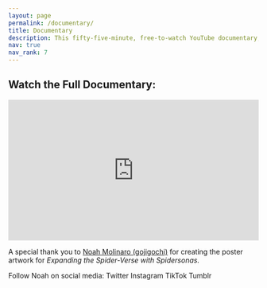 ```yaml
---
layout: page
permalink: /documentary/
title: Documentary 
description: This fifty-five-minute, free-to-watch YouTube documentary, called "Expanding the Spider-Verse with Spidersonas," includes an overview of the Spidersona phenomeon and the creativity that is integrated into every single Spidersona design.
nav: true
nav_rank: 7
---
```


## Watch the Full Documentary:

<div style="max-width: 1280px"><div style="position: relative; padding-bottom: 56.25%; height: 0; overflow: hidden;"><iframe src="https://www.youtube.com/embed/wC-VjYhuhPQ?si=6hCu1OB_f2KI36Xn" width="1280" height="720" frameborder="0" scrolling="no" allowfullscreen allow="autoplay" title="Expanding the Spider-Verse Documentary" style="border:none; position: absolute; top: 0; left: 0; right: 0; bottom: 0; height: 100%; max-width: 100%;"></iframe></div></div> 

A special thank you to <a href="https://expandingthespiderverse.github.io/participants/#noah-molinaro-gojigochi">Noah Molinaro (gojigochi)</a> for creating the poster artwork for _Expanding the Spider-Verse with Spidersonas._ 

Follow Noah on social media:
<sl-button-group label="Alignment">
  <sl-button href="https://twitter.com/gojigochi">Twitter</sl-button>
  <sl-button href="https://instagram.com/gojigochi">Instagram</sl-button>
  <sl-button href="https://tiktok.com/@gojigochi">TikTok</sl-button>
  <sl-button href="https://gojigochi.tumblr.com">Tumblr</sl-button>
</sl-button-group>
